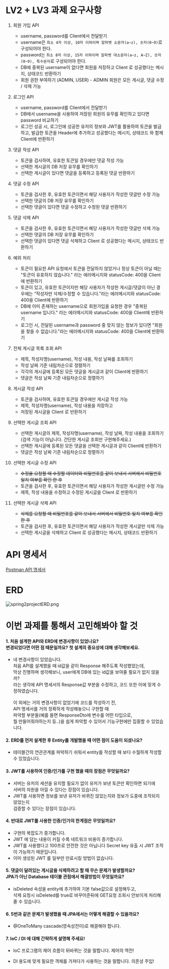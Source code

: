 

# LV2 + LV3 과제 요구사항



1. 회원 가입 API
    - username, password를 Client에서 전달받기
    - username은  `최소 4자 이상, 10자 이하이며 알파벳 소문자(a~z), 숫자(0~9)`로 구성되어야 한다.
    - password는  `최소 8자 이상, 15자 이하이며 알파벳 대소문자(a~z, A~Z), 숫자(0~9), 특수문자`로 구성되어야 한다.
    - DB에 중복된 username이 없다면 회원을 저장하고 Client 로 성공했다는 메시지, 상태코드 반환하기
    - 회원 권한 부여하기 (ADMIN, USER) - ADMIN 회원은 모든 게시글, 댓글 수정 / 삭제 가능

2. 로그인 API
    - username, password를 Client에서 전달받기
    - DB에서 username을 사용하여 저장된 회원의 유무를 확인하고 있다면 password 비교하기
    - 로그인 성공 시, 로그인에 성공한 유저의 정보와 JWT를 활용하여 토큰을 발급하고,
      발급한 토큰을 Header에 추가하고 성공했다는 메시지, 상태코드 와 함께 Client에 반환하기
3. 댓글 작성 API
    - 토큰을 검사하여, 유효한 토큰일 경우에만 댓글 작성 가능
    - 선택한 게시글의 DB 저장 유무를 확인하기
    - 선택한 게시글이 있다면 댓글을 등록하고 등록된 댓글 반환하기
4. 댓글 수정 API
    - 토큰을 검사한 후, 유효한 토큰이면서 해당 사용자가 작성한 댓글만 수정 가능
    - 선택한 댓글의 DB 저장 유무를 확인하기
    - 선택한 댓글이 있다면 댓글 수정하고 수정된 댓글 반환하기
5. 댓글 삭제 API
    - 토큰을 검사한 후, 유효한 토큰이면서 해당 사용자가 작성한 댓글만 삭제 가능
    - 선택한 댓글의 DB 저장 유무를 확인하기
    - 선택한 댓글이 있다면 댓글 삭제하고 Client 로 성공했다는 메시지, 상태코드 반환하기
6. 예외 처리
    - 토큰이 필요한 API 요청에서 토큰을 전달하지 않았거나 정상 토큰이 아닐 때는 "토큰이 유효하지 않습니다." 라는 에러메시지와 statusCode: 400을 Client에 반환하기
    - 토큰이 있고, 유효한 토큰이지만 해당 사용자가 작성한 게시글/댓글이 아닌 경우에는 “작성자만 삭제/수정할 수 있습니다.”라는 에러메시지와 statusCode: 400을 Client에 반환하기
    - DB에 이미 존재하는 username으로 회원가입을 요청한 경우 "중복된 username 입니다." 라는 에러메시지와 statusCode: 400을 Client에 반환하기
    - 로그인 시, 전달된 username과 password 중 맞지 않는 정보가 있다면 "회원을 찾을 수 없습니다."라는 에러메시지와 statusCode: 400을 Client에 반환하기

7. 전체 게시글 목록 조회 API
    - 제목, 작성자명(username), 작성 내용, 작성 날짜를 조회하기
    - 작성 날짜 기준 내림차순으로 정렬하기
    - 각각의 게시글에 등록된 모든 댓글을 게시글과 같이 Client에 반환하기
    - 댓글은 작성 날짜 기준 내림차순으로 정렬하기
8. 게시글 작성 API
    - 토큰을 검사하여, 유효한 토큰일 경우에만 게시글 작성 가능
    - 제목, 작성자명(username), 작성 내용을 저장하고
    - 저장된 게시글을 Client 로 반환하기
9. 선택한 게시글 조회 API
    - 선택한 게시글의 제목, 작성자명(username), 작성 날짜, 작성 내용을 조회하기
      (검색 기능이 아닙니다. 간단한 게시글 조회만 구현해주세요.)
    - 선택한 게시글에 등록된 모든 댓글을 선택한 게시글과 같이 Client에 반환하기
    - 댓글은 작성 날짜 기준 내림차순으로 정렬하기
10. 선택한 게시글 수정 API
    - ~~수정을 요청할 때 수정할 데이터와 비밀번호를 같이 보내서 서버에서 비밀번호 일치 여부를 확인 한 후~~
    - 토큰을 검사한 후, 유효한 토큰이면서 해당 사용자가 작성한 게시글만 수정 가능
    - 제목, 작성 내용을 수정하고 수정된 게시글을 Client 로 반환하기
11. 선택한 게시글 삭제 API
    - ~~삭제를 요청할 때 비밀번호를 같이 보내서 서버에서 비밀번호 일치 여부를 확인 한 후~~
    - 토큰을 검사한 후, 유효한 토큰이면서 해당 사용자가 작성한 게시글만 삭제 가능
    - 선택한 게시글을 삭제하고 Client 로 성공했다는 메시지, 상태코드 반환하기

# API 명세서



[Postman API 명세서](https://documenter.getpostman.com/view/25673368/2s93CEwwTR)


# ERD
![spring2projectERD.png](..%2Fspring2projectERD.png)




# 이번 과제를 통해서 고민해봐야 할 것



#### 1. 처음 설계한 API와 ERD에 변경사항이 있었나요?<br> 변경되었다면 어떤 점 때문일까요? 첫 설계의 중요성에 대해 생각해보세요.
   - 네 변경사항이 있었습니다. <br>
     처음 API를 설계했을 때 id값을 같이 Response 해주도록 작성했었는데,<br>
     막상 진행하며 생각해보니, user에게 DB에 있는 id값을 보여줄 필요가 없지 않을까?<br>
     라는 생각에 API 명세서의 Response값 부분을 수정하고, 코드 또한 이에 맞게 수정하였습니다.<br><br>이 외에는 거의 변경사항이 없었기에
     코드를 작성하기 전, <br>API 명세서를 거의 정확하게 작성해놓으니
     구현할 때<br>파악할 부분들(예를 들면 ResponseDto에 변수를 어떤 타입으로,<br> 뭘 만들어줘야하는지 등..)을 쉽게 파악할 수 있어서 기능구현에만 집중할 수 있었습니다.

#### 2. ERD를 먼저 설계한 후 Entity를 개발했을 때 어떤 점이 도움이 되셨나요?
- 테이블간의 연관관계를 파악하기 쉬워서 entity를 작성할 때 보다 수월하게 작성할 수 있었습니다. 
#### 3. JWT를 사용하여 인증/인가를 구현 했을 때의 장점은 무엇일까요?
  - 서버는 유저의 세션을 유지할 필요가 없이 유저가 보낸 토큰만 확인하면 되기에<br> 서버의 자원을 아낄 수 있다는 장점이 있습니다.
  - JWT를 사용하면 정보를 보낸 유저가 바뀌진 않았는지와 정보가 도중에 조작되지 않았는지<br> 검증할 수 있다는 장점이 있습니다.
#### 4. 반대로 JWT를 사용한 인증/인가의 한계점은 무엇일까요?
   - 구현의 복잡도가 증가합니다.
   - JWT 에 담는 내용이 커질 수록 네트워크 비용이 증가합니다.
   - JWT를 사용했다고 100프로 안전한 것은 아닙니다 Secret key 유출 시 JWT 조작이 가능하기 때문입니다.
   - 이미 생성된 JWT 를 일부만 만료시킬 방법이 없습니다.


#### 5. 댓글이 달려있는 게시글을 삭제하려고 할 때 무슨 문제가 발생할까요?<br>JPA가 아닌 Database 테이블 관점에서 해결방법이 무엇일까요? 
   - isDeleted 속성을 entity에 추가하여 기본 false값으로 설정해두고,<br>
   삭제 요청시 isDeleted를 true로 바꾸어준뒤에
   GET요청 조회시 안보이게 처리해줄 수 있습니다.

#### 6. 5번과 같은 문제가 발생했을 때 JPA에서는 어떻게 해결할 수 있을까요?
   - @OneToMany cascade(영속성전이)로 해결해야 합니다.
#### 7. IoC / DI 에 대해 간략하게 설명해 주세요!
   - IoC
   프로그램의 제어 흐름이 뒤바뀌는 것을 말합니다. 제어의 역전!

   - DI
   용도에 맞게 필요한 객체를 가져다가 사용하는 것을 말합니다. 의존성 주입!













